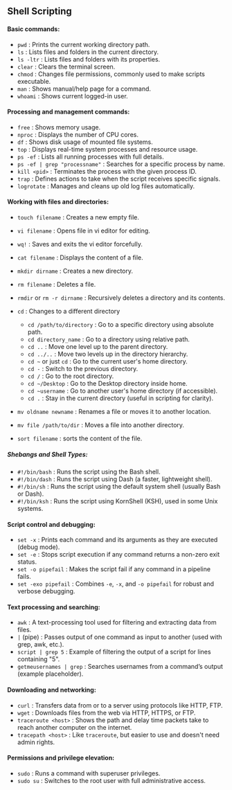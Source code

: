 ## Shell Scripting
#### Basic commands:
- `pwd` : Prints the current working directory path. 
- `ls` : Lists files and folders in the current directory.  
- `ls -ltr` : Lists files and folders with its properties. 
- `clear` : Clears the terminal screen.
- `chmod` : Changes file permissions, commonly used to make scripts executable.
- `man` : Shows manual/help page for a command.
- `whoami` : Shows current logged-in user.

#### Processing and management commands:
- `free` : Shows memory usage.  
- `nproc` : Displays the number of CPU cores.  
- `df` : Shows disk usage of mounted file systems.  
- `top` : Displays real-time system processes and resource usage.
- `ps -ef` : Lists all running processes with full details.  
- `ps -ef | grep "processname"` : Searches for a specific process by name.  
- `kill <pid>` : Terminates the process with the given process ID.  
- `trap` : Defines actions to take when the script receives specific signals.
- `logrotate` : Manages and cleans up old log files automatically.

#### Working with files and directories:
- `touch filename` : Creates a new empty file.  
- `vi filename` : Opens file in vi editor for editing.  
- `wq!` : Saves and exits the vi editor forcefully.  
- `cat filename` : Displays the content of a file.  
- `mkdir dirname` : Creates a new directory.  
- `rm filename` : Deletes a file.  
- `rmdir` or `rm -r dirname` : Recursively deletes a directory and its contents. 
- `cd` : Changes to a different directory

  - `cd /path/to/directory` : Go to a specific directory using absolute path.
  - `cd directory_name` : Go to a directory using relative path.
  - `cd ..` : Move one level up to the parent directory.
  - `cd ../..` : Move two levels up in the directory hierarchy.
  - `cd ~` or just `cd` : Go to the current user's home directory.
  - `cd -` : Switch to the previous directory.
  - `cd /` : Go to the root directory.
  - `cd ~/Desktop` : Go to the Desktop directory inside home.
  - `cd ~username` : Go to another user's home directory (if accessible).
  - `cd .` : Stay in the current directory (useful in scripting for clarity).
- `mv oldname newname` : Renames a file or moves it to another location.  
- `mv file /path/to/dir` : Moves a file into another directory. 
- `sort filename` : sorts the content of the file. 

##### Shebangs and Shell Types:
- `#!/bin/bash` : Runs the script using the Bash shell.  
- `#!/bin/dash` : Runs the script using Dash (a faster, lightweight shell).  
- `#!/bin/sh` : Runs the script using the default system shell (usually Bash or Dash).  
- `#!/bin/ksh` : Runs the script using KornShell (KSH), used in some Unix systems.

#### Script control and debugging:
- `set -x` : Prints each command and its arguments as they are executed (debug mode).  
- `set -e` : Stops script execution if any command returns a non-zero exit status.  
- `set -o pipefail` : Makes the script fail if any command in a pipeline fails.  
- `set -exo pipefail` : Combines `-e`, `-x`, and `-o pipefail` for robust and verbose debugging.  

#### Text processing and searching:
- `awk` : A text-processing tool used for filtering and extracting data from files.  
- `|` (pipe) : Passes output of one command as input to another (used with grep, awk, etc.).  
- `script | grep 5` : Example of filtering the output of a script for lines containing "5".  
- `getmeusernames | grep` : Searches usernames from a command’s output (example placeholder).  

#### Downloading and networking:
- `curl` : Transfers data from or to a server using protocols like HTTP, FTP.  
- `wget` : Downloads files from the web via HTTP, HTTPS, or FTP.
- `traceroute <host>` : Shows the path and delay time packets take to reach another computer on the internet.  
- `tracepath <host>` : Like `traceroute`, but easier to use and doesn't need admin rights.

#### Permissions and privilege elevation:
- `sudo` : Runs a command with superuser privileges.  
- `sudo su` : Switches to the root user with full administrative access. 
